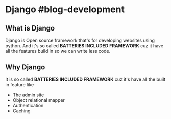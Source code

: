 # Django #blog-development
## What is Django
Django is Open source framework that's for developing websites using python. And it's so called **BATTERIES INCLUDED FRAMEWORK** cuz it have all the features build in so we can write less code.


## Why Django
It is so called **BATTERIES INCLUDED FRAMEWORK** cuz it's have all the built in feature like 
- The admin site
- Object relational mapper
- Authentication
- Caching

